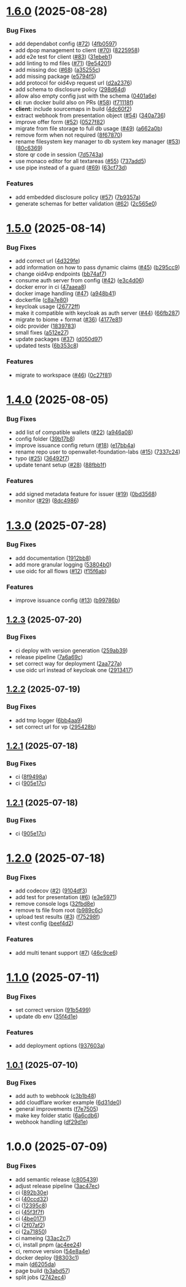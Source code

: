 # [1.6.0](https://github.com/openwallet-foundation-labs/eudiplo/compare/v1.5.0...v1.6.0) (2025-08-28)


### Bug Fixes

* add dependabot config ([#72](https://github.com/openwallet-foundation-labs/eudiplo/issues/72)) ([4fb0597](https://github.com/openwallet-foundation-labs/eudiplo/commit/4fb0597dfa064153af2bda5b87b5af103c09f3c5))
* add dpop management to client ([#70](https://github.com/openwallet-foundation-labs/eudiplo/issues/70)) ([8225958](https://github.com/openwallet-foundation-labs/eudiplo/commit/8225958a9d9162707fcee0435b67f085beea1226))
* add e2e test for client ([#83](https://github.com/openwallet-foundation-labs/eudiplo/issues/83)) ([31ebeb1](https://github.com/openwallet-foundation-labs/eudiplo/commit/31ebeb1aa83826fc92f904639052547ec17906b6))
* add linting to md files ([#71](https://github.com/openwallet-foundation-labs/eudiplo/issues/71)) ([9e54201](https://github.com/openwallet-foundation-labs/eudiplo/commit/9e54201355815dc6d6acf978c1f400a732c4e327))
* add missing doc ([#68](https://github.com/openwallet-foundation-labs/eudiplo/issues/68)) ([a35255c](https://github.com/openwallet-foundation-labs/eudiplo/commit/a35255cae13dbf2955c0fc36862213ec4464dd98))
* add missing package ([e5794f5](https://github.com/openwallet-foundation-labs/eudiplo/commit/e5794f5bcce28b5016520462bc1fcbb0dfc30614))
* add protocol for oid4vp request url ([d2a2376](https://github.com/openwallet-foundation-labs/eudiplo/commit/d2a2376ba3116b99e105114d746c7a0776da89fc))
* add schema to disclosure policy ([298d64d](https://github.com/openwallet-foundation-labs/eudiplo/commit/298d64de475db1c77c697cb4291b27496b868b65))
* allow also empty config just with the schema ([0401a6e](https://github.com/openwallet-foundation-labs/eudiplo/commit/0401a6e8f3fbe7e8d3e029a9dcfd936c04a85ae5))
* **ci:** run docker build also on PRs ([#58](https://github.com/openwallet-foundation-labs/eudiplo/issues/58)) ([f71118f](https://github.com/openwallet-foundation-labs/eudiplo/commit/f71118f0254bbf90be3c395c39ca181edc2d9f30))
* **client:** include sourcemaps in build ([4dc60f2](https://github.com/openwallet-foundation-labs/eudiplo/commit/4dc60f2f4b56c79041eb38d6222d4f7201faafe5))
* extract webhook from presentation object ([#54](https://github.com/openwallet-foundation-labs/eudiplo/issues/54)) ([340a736](https://github.com/openwallet-foundation-labs/eudiplo/commit/340a7369f4241180be2a0cd4cad14abd43cd8332))
* improve offer form ([#52](https://github.com/openwallet-foundation-labs/eudiplo/issues/52)) ([0527f82](https://github.com/openwallet-foundation-labs/eudiplo/commit/0527f828eeedb3424f8423a5c8254f917e5c50f6))
* migrate from file storage to full db usage ([#49](https://github.com/openwallet-foundation-labs/eudiplo/issues/49)) ([a662a0b](https://github.com/openwallet-foundation-labs/eudiplo/commit/a662a0bdf41657e106dc55d09fb00856fb0e06a6))
* remove form when not required ([8f67870](https://github.com/openwallet-foundation-labs/eudiplo/commit/8f6787072ba1ed77ce9b5ef4988e7b46b962d0ca))
* rename filesystem key manager to db system key manager ([#53](https://github.com/openwallet-foundation-labs/eudiplo/issues/53)) ([80c6369](https://github.com/openwallet-foundation-labs/eudiplo/commit/80c6369cc4309290d219721b6782924dd665bb4d))
* store qr code in session ([7d5743a](https://github.com/openwallet-foundation-labs/eudiplo/commit/7d5743aab531d06a6774d63db3b398bb0b985bc7))
* use monaco editor for all textareas ([#55](https://github.com/openwallet-foundation-labs/eudiplo/issues/55)) ([737add5](https://github.com/openwallet-foundation-labs/eudiplo/commit/737add559b3bd99fa2dd967c27cb5d8a0aa05488))
* use pipe instead of a guard ([#69](https://github.com/openwallet-foundation-labs/eudiplo/issues/69)) ([63cf73d](https://github.com/openwallet-foundation-labs/eudiplo/commit/63cf73d50937f2ff255348c3ed3d54bab6efdbfd))


### Features

* add embedded disclosure policy ([#57](https://github.com/openwallet-foundation-labs/eudiplo/issues/57)) ([7b9357a](https://github.com/openwallet-foundation-labs/eudiplo/commit/7b9357aaffd0483b3f291b1d06228771fd56f709))
* generate schemas for better validation ([#62](https://github.com/openwallet-foundation-labs/eudiplo/issues/62)) ([2c565e0](https://github.com/openwallet-foundation-labs/eudiplo/commit/2c565e01deaf73c9c7bcbf1c52115c9b3114264c))

# [1.5.0](https://github.com/openwallet-foundation-labs/eudiplo/compare/v1.4.0...v1.5.0) (2025-08-14)


### Bug Fixes

* add correct url ([4d329fe](https://github.com/openwallet-foundation-labs/eudiplo/commit/4d329fe971c119e8a2cd714f356d5fc23a3cd991))
* add information on how to pass dynamic claims ([#45](https://github.com/openwallet-foundation-labs/eudiplo/issues/45)) ([b295cc9](https://github.com/openwallet-foundation-labs/eudiplo/commit/b295cc94c3f4ab00c004ade3e37d8172399b15cb))
* change oid4vp endpoints ([bb74af7](https://github.com/openwallet-foundation-labs/eudiplo/commit/bb74af769dbf0405985aa1269c8d13593be474b0))
* consume auth server from config ([#42](https://github.com/openwallet-foundation-labs/eudiplo/issues/42)) ([e3c4d06](https://github.com/openwallet-foundation-labs/eudiplo/commit/e3c4d0650a6122eeeef50e38dee8399a459cf47e))
* docker error in ci ([47aaea8](https://github.com/openwallet-foundation-labs/eudiplo/commit/47aaea8e42e6a163466eb4dadf6f5fd9b100d12c))
* docker image handling ([#47](https://github.com/openwallet-foundation-labs/eudiplo/issues/47)) ([a948b41](https://github.com/openwallet-foundation-labs/eudiplo/commit/a948b417c0394ed961af5e685594417237038c8c))
* dockerfile ([c8a7e80](https://github.com/openwallet-foundation-labs/eudiplo/commit/c8a7e8045e4c992af084259577034929e91bbecf))
* keycloak usage ([26772ff](https://github.com/openwallet-foundation-labs/eudiplo/commit/26772ff915f333f35dd70c635cc86fedb24c0809))
* make it compatible with keycloak as auth server ([#44](https://github.com/openwallet-foundation-labs/eudiplo/issues/44)) ([66fb287](https://github.com/openwallet-foundation-labs/eudiplo/commit/66fb2875b54d1f1c8d7f36895c01708b4da65007))
* migrate to biome + format ([#36](https://github.com/openwallet-foundation-labs/eudiplo/issues/36)) ([4177e81](https://github.com/openwallet-foundation-labs/eudiplo/commit/4177e81845ee98ebbdb0632ff8fd855ba066d0d2))
* oidc provider ([1839783](https://github.com/openwallet-foundation-labs/eudiplo/commit/1839783bfe3b73863c8802023f521230a542f5a4))
* small fixes ([a512e27](https://github.com/openwallet-foundation-labs/eudiplo/commit/a512e27a41a3266dbd2bf325a9e3eb70f7665c46))
* update packages ([#37](https://github.com/openwallet-foundation-labs/eudiplo/issues/37)) ([d050d97](https://github.com/openwallet-foundation-labs/eudiplo/commit/d050d976617365bdd7da81c286fb69597c3cb948))
* updated tests ([6b353c8](https://github.com/openwallet-foundation-labs/eudiplo/commit/6b353c836a01fb4a8fdd7c136bb869e038a8ff08))


### Features

* migrate to workspace ([#46](https://github.com/openwallet-foundation-labs/eudiplo/issues/46)) ([0c27f81](https://github.com/openwallet-foundation-labs/eudiplo/commit/0c27f81b976035a233b2791ef1e8f97074962754))

# [1.4.0](https://github.com/openwallet-foundation-labs/eudiplo/compare/v1.3.0...v1.4.0) (2025-08-05)


### Bug Fixes

* add list of compatible wallets ([#22](https://github.com/openwallet-foundation-labs/eudiplo/issues/22)) ([a946a08](https://github.com/openwallet-foundation-labs/eudiplo/commit/a946a083af94a072721c349f4f00de57c7f198ee))
* config folder ([39b17b8](https://github.com/openwallet-foundation-labs/eudiplo/commit/39b17b89e0e5be3336736273b141f95034763700))
* improve issuance config return ([#18](https://github.com/openwallet-foundation-labs/eudiplo/issues/18)) ([e17bb4a](https://github.com/openwallet-foundation-labs/eudiplo/commit/e17bb4a1d12b531f71a908244d38dc1f0c79b8a7))
* rename repo user to openwallet-foundation-labs ([#15](https://github.com/openwallet-foundation-labs/eudiplo/issues/15)) ([7337c24](https://github.com/openwallet-foundation-labs/eudiplo/commit/7337c2450dc38769fc10d02bca5e58b317d91ec8))
* typo ([#25](https://github.com/openwallet-foundation-labs/eudiplo/issues/25)) ([36492f7](https://github.com/openwallet-foundation-labs/eudiplo/commit/36492f78654ab9b74d7aa215ccaee8611468e269))
* update tenant setup ([#28](https://github.com/openwallet-foundation-labs/eudiplo/issues/28)) ([88fbb1f](https://github.com/openwallet-foundation-labs/eudiplo/commit/88fbb1f4309b46c804e73b31f2ff81a87308afdc))


### Features

* add signed metadata feature for issuer ([#19](https://github.com/openwallet-foundation-labs/eudiplo/issues/19)) ([0bd3568](https://github.com/openwallet-foundation-labs/eudiplo/commit/0bd35686e469c62437adabcb50b386fbc896a83c))
* monitor ([#29](https://github.com/openwallet-foundation-labs/eudiplo/issues/29)) ([8dc4986](https://github.com/openwallet-foundation-labs/eudiplo/commit/8dc49869c617f5f4b8df3e98b3193f8471042375))

# [1.3.0](https://github.com/openwallet-foundation-labs/eudiplo/compare/v1.2.3...v1.3.0) (2025-07-28)

### Bug Fixes

- add documentation
  ([1912bb8](https://github.com/openwallet-foundation-labs/eudiplo/commit/1912bb8989ad5adc6a9d4dd01d1a7d89de66c04e))
- add more granular logging
  ([53804b0](https://github.com/openwallet-foundation-labs/eudiplo/commit/53804b0215ab83f142c1c5babdfb358bbbda9bca))
- use oidc for all flows
  ([#12](https://github.com/openwallet-foundation-labs/eudiplo/issues/12))
  ([f15f6ab](https://github.com/openwallet-foundation-labs/eudiplo/commit/f15f6abdefa97d7c4477ea4287eccad9f4d7327f))

### Features

- improve issuance config
  ([#13](https://github.com/openwallet-foundation-labs/eudiplo/issues/13))
  ([b99786b](https://github.com/openwallet-foundation-labs/eudiplo/commit/b99786b647153699fddabeb3ab1d1a0fa9cb6c16))

## [1.2.3](https://github.com/openwallet-foundation-labs/eudiplo/compare/v1.2.2...v1.2.3) (2025-07-20)

### Bug Fixes

- ci deploy with version generation
  ([259ab39](https://github.com/openwallet-foundation-labs/eudiplo/commit/259ab3915c9dda6344a7adab1c8c09742aa122db))
- release pipeline
  ([7a6a69c](https://github.com/openwallet-foundation-labs/eudiplo/commit/7a6a69c7890289e30ea9b921f2fdbaf357a5a865))
- set correct way for deployment
  ([2aa727a](https://github.com/openwallet-foundation-labs/eudiplo/commit/2aa727ab06078f4403261e8c06e9d6bfdcbef387))
- use oidc url instead of keycloak one
  ([2913417](https://github.com/openwallet-foundation-labs/eudiplo/commit/2913417e55def489e5372ac7875d6023aead0162))

## [1.2.2](https://github.com/openwallet-foundation-labs/eudiplo/compare/v1.2.1...v1.2.2) (2025-07-19)

### Bug Fixes

- add tmp logger
  ([6bb4aa9](https://github.com/openwallet-foundation-labs/eudiplo/commit/6bb4aa919c7a5e47d52cbcd58e43fe36624ea384))
- set correct url for vp
  ([295428b](https://github.com/openwallet-foundation-labs/eudiplo/commit/295428b63a169795ac64e00a64b3bc4767173d53))

## [1.2.1](https://github.com/openwallet-foundation-labs/eudiplo/compare/v1.2.0...v1.2.1) (2025-07-18)

### Bug Fixes

- ci
  ([8f9498a](https://github.com/openwallet-foundation-labs/eudiplo/commit/8f9498ab1c7f62a8578f9bacf508b86ce99cecc5))
- ci
  ([905e17c](https://github.com/openwallet-foundation-labs/eudiplo/commit/905e17ca615f28171358a39dfca95a5519404a10))

## [1.2.1](https://github.com/openwallet-foundation-labs/eudiplo/compare/v1.2.0...v1.2.1) (2025-07-18)

### Bug Fixes

- ci
  ([905e17c](https://github.com/openwallet-foundation-labs/eudiplo/commit/905e17ca615f28171358a39dfca95a5519404a10))

# [1.2.0](https://github.com/openwallet-foundation-labs/eudiplo/compare/v1.1.0...v1.2.0) (2025-07-18)

### Bug Fixes

- add codecov
  ([#2](https://github.com/openwallet-foundation-labs/eudiplo/issues/2))
  ([9104df3](https://github.com/openwallet-foundation-labs/eudiplo/commit/9104df34e55e071d1bcf7fe791909694e3203a44))
- add test for presentation
  ([#6](https://github.com/openwallet-foundation-labs/eudiplo/issues/6))
  ([e3e5971](https://github.com/openwallet-foundation-labs/eudiplo/commit/e3e59716d89d7c7dee0070c8861fc9471cf47323))
- remove console logs
  ([32fbd8e](https://github.com/openwallet-foundation-labs/eudiplo/commit/32fbd8e4615fbd66cf07918d02631c5ecec3fcbb))
- remove ts file from root
  ([b989c6c](https://github.com/openwallet-foundation-labs/eudiplo/commit/b989c6cc04fac2a237927f6ca002d2fcd2b4750e))
- upload test results
  ([#3](https://github.com/openwallet-foundation-labs/eudiplo/issues/3))
  ([f75298f](https://github.com/openwallet-foundation-labs/eudiplo/commit/f75298f400baf4af270ee2a7eb585c8a7deac9a2))
- vitest config
  ([beef4d2](https://github.com/openwallet-foundation-labs/eudiplo/commit/beef4d27339733524c4acf1a439fcd933e2c59af))

### Features

- add multi tenant support
  ([#7](https://github.com/openwallet-foundation-labs/eudiplo/issues/7))
  ([46c9ce6](https://github.com/openwallet-foundation-labs/eudiplo/commit/46c9ce6083073422c6a1c9b42cb66190e4f90146))

# [1.1.0](https://github.com/openwallet-foundation-labs/eudiplo/compare/v1.0.1...v1.1.0) (2025-07-11)

### Bug Fixes

- set correct version
  ([91b5499](https://github.com/openwallet-foundation-labs/eudiplo/commit/91b5499c04c0fcdc08a0d50ae8137477556bce47))
- update db env
  ([35f4d1e](https://github.com/openwallet-foundation-labs/eudiplo/commit/35f4d1e70c862da38f8962252e400f324957905d))

### Features

- add deployment options
  ([937603a](https://github.com/openwallet-foundation-labs/eudiplo/commit/937603ad043f0d6e883e70444cdda6f69d0e77f4))

## [1.0.1](https://github.com/openwallet-foundation-labs/eudiplo/compare/v1.0.0...v1.0.1) (2025-07-10)

### Bug Fixes

- add auth to webhook
  ([c3b1b48](https://github.com/openwallet-foundation-labs/eudiplo/commit/c3b1b48da0ba72b112881f9b1df8a352cf7e3a3e))
- add cloudflare worker example
  ([6d31de0](https://github.com/openwallet-foundation-labs/eudiplo/commit/6d31de0e6de9cbe0ce09591489cdfd2696d6cc93))
- general improvements
  ([f7e7505](https://github.com/openwallet-foundation-labs/eudiplo/commit/f7e75055422a31b6bd46c1d9bbfeb6a063dabe8d))
- make key folder static
  ([6a6cdb6](https://github.com/openwallet-foundation-labs/eudiplo/commit/6a6cdb6c7295644903a60f9d15e838b5670633e3))
- webhook handling
  ([df29d1e](https://github.com/openwallet-foundation-labs/eudiplo/commit/df29d1e126b4418fd4eae9a78944a4e1a39b3f8b))

# 1.0.0 (2025-07-09)

### Bug Fixes

- add semantic release
  ([c805439](https://github.com/openwallet-foundation-labs/eudiplo/commit/c80543921eb60bab61d3336d595c04a190d21029))
- adjust release pipeline
  ([3ac47ec](https://github.com/openwallet-foundation-labs/eudiplo/commit/3ac47ecf33b1966a6e362e8e8648427ed3f6775b))
- ci
  ([892b30e](https://github.com/openwallet-foundation-labs/eudiplo/commit/892b30e9bac108ab4208a52d64894acf43532edf))
- ci
  ([40ccd32](https://github.com/openwallet-foundation-labs/eudiplo/commit/40ccd3270e1c96ee98c9f49db7b043c89e054711))
- ci
  ([12395c8](https://github.com/openwallet-foundation-labs/eudiplo/commit/12395c89dc3ad72a5a6197da53b99d6b885821ae))
- ci
  ([45f3f7f](https://github.com/openwallet-foundation-labs/eudiplo/commit/45f3f7fa2deaa152cd0bc4b9ce280a58c74bfb59))
- ci
  ([4be0171](https://github.com/openwallet-foundation-labs/eudiplo/commit/4be01718394db2c7db4b5ae06257458d2cf7ffba))
- ci
  ([2f07af2](https://github.com/openwallet-foundation-labs/eudiplo/commit/2f07af20685268dbf807812583d91f06986bcc9f))
- ci
  ([2a71850](https://github.com/openwallet-foundation-labs/eudiplo/commit/2a718501eeab5d242c139648c5883490f48849cc))
- ci nameing
  ([33ac2c7](https://github.com/openwallet-foundation-labs/eudiplo/commit/33ac2c7a017c1cb38829a7b01b45c219987abd51))
- ci, install pnpm
  ([ac4ee24](https://github.com/openwallet-foundation-labs/eudiplo/commit/ac4ee248118e595f5998e0e6946c39186f760632))
- ci, remove version
  ([54e8a4e](https://github.com/openwallet-foundation-labs/eudiplo/commit/54e8a4e4370884d4dc57ea50e53a40ba3af9ffca))
- docker deploy
  ([98303c1](https://github.com/openwallet-foundation-labs/eudiplo/commit/98303c10630c2765912f207f06b95b9f5273ded1))
- main
  ([d6205da](https://github.com/openwallet-foundation-labs/eudiplo/commit/d6205da5156ca707a00dca639a2a53ce60b67227))
- page build
  ([b3abd57](https://github.com/openwallet-foundation-labs/eudiplo/commit/b3abd577bd74215150afcaad48d4e55943f82058))
- split jobs
  ([2742ec4](https://github.com/openwallet-foundation-labs/eudiplo/commit/2742ec4adf41b55223c15ff7a67e40096c574c3a))
